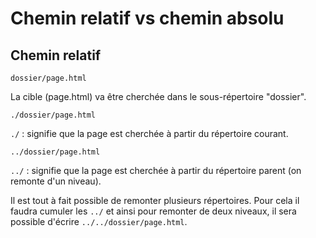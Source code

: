 # Chemin relatif vs chemin absolu

## Chemin relatif

```
dossier/page.html
```

La cible (page.html) va être cherchée dans le sous-répertoire "dossier".

```
./dossier/page.html
```

`./` : signifie que la page est cherchée à partir du répertoire courant.

```
../dossier/page.html
```

`../` : signifie que la page est cherchée à partir du répertoire parent (on remonte d'un niveau).

Il est tout à fait possible de remonter plusieurs répertoires. Pour cela il faudra cumuler les `../` et ainsi pour remonter de deux niveaux, il sera possible d'écrire `../../dossier/page.html`.
